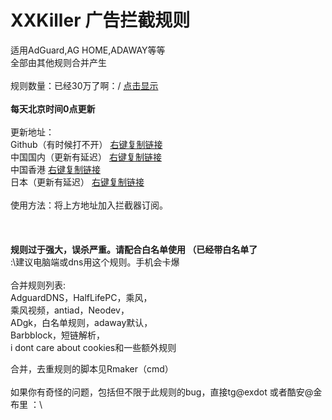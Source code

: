 # XXKiller 广告拦截规则
适用AdGuard,AG HOME,ADAWAY等等<br/>
全部由其他规则合并产生<br/><br/>
规则数量：已经30万了啊：/ <a href="https://raw.githubusercontent.com/DoingDog/XXKiller/main/ct.txt">点击显示</a> <br/>
<strong><br>每天北京时间0点更新</strong><br/><br/>
更新地址：<br/>
Github（有时候打不开） <a href=https://github.com/DoingDog/XXKiller/raw/main/w.txt>右键复制链接</a><br/>
中国国内（更新有延迟） <a href=https://cdn.jsdelivr.net/gh/DoingDog/XXKiller@main/w.txt>右键复制链接</a><br/>
中国香港 <a href=https://raw.fastgit.org/DoingDog/XXKiller/main/w.txt>右键复制链接</a><br/>
日本（更新有延迟） <a href=https://cdn.staticaly.com/gh/DoingDog/XXKiller/main/w.txt>右键复制链接</a><br/>
<br/>使用方法：将上方地址加入拦截器订阅。<br/>
<br/><br/><br/>
<strong>规则过于强大，误杀严重。请配合白名单使用 （已经带白名单了</strong><br/>:\建议电脑端或dns用这个规则。手机会卡爆<br/>
<br/>
合并规则列表:<br>AdguardDNS，HalfLifePC，乘风，<br/>乘风视频，antiad，Neodev，<br/>ADgk，白名单规则，adaway默认，<br/>Barbblock，短链解析，<br>i dont care about cookies和一些额外规则<br/>

合并，去重规则的脚本见Rmaker（cmd）<br/><br/>
如果你有奇怪的问题，包括但不限于此规则的bug，直接tg@exdot 或者酷安@金布里  ：\
